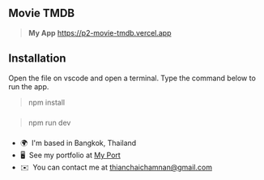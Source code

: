 ## Movie TMDB
> **My App** https://p2-movie-tmdb.vercel.app

## Installation
Open the file on vscode and open a terminal. Type the command below to run the app.
> npm install
###
> npm run dev
###
*   🌍  I'm based in Bangkok, Thailand
*   🖥️  See my portfolio at [My Port](http://portfolio-gradients.vercel.app/)
*   ✉️  You can contact me at [thianchaichamnan@gmail.com](mailto:thianchaichamnan@gmail.com)
